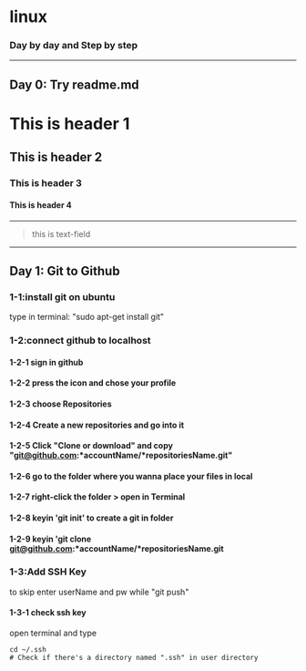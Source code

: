 # linux
### Day by day and Step by step
---
## Day 0: Try readme.md
# This is header 1
## This is header 2
### This is header 3
#### This is header 4
---
> this is text-field
---
## Day 1: Git to Github ##
### 1-1:install git on ubuntu
type in terminal: "sudo apt-get install git"
### 1-2:connect github to localhost
#### 1-2-1 sign in github 
#### 1-2-2 press the icon and chose your profile
#### 1-2-3 choose Repositories 
#### 1-2-4 Create a new repositories and go into it
#### 1-2-5 Click "Clone or download" and copy "git@github.com:*accountName/*repositoriesName.git"
#### 1-2-6 go to the folder where you wanna place your files in local
#### 1-2-7 right-click the folder > open in Terminal
#### 1-2-8 keyin 'git init' to create a git in folder
#### 1-2-9 keyin 'git clone git@github.com:*accountName/*repositoriesName.git
### 1-3:Add SSH Key
to skip enter userName and pw while "git push" 
#### 1-3-1 check ssh key
open terminal and type

	cd ~/.ssh
	# Check if there's a directory named ".ssh" in user directory


